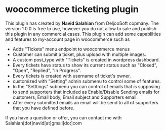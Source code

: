 # woocommerce ticketing plugin
This plugin has created by **Navid Salahian** from DeljooSoft copmany.
The version 1.0.0 is free to use, however you do not allow to sale and publish this plugin in any commercial cases.
This plugin can add some capablilties and features to my-account page in woocommerce such as 
+ Adds "Tickets" menu endpoint to woocommerce menus
+ Customer can submit a ticket, plus upload with multiple images.
+ A custom post_type with "Tickets" is created in wordpress dashboard.
+ Every tickets have status to show its current status such as "Closed", "Open", "Replied", "In Progress".
+ Every tickets is created with username of ticket's owner.
+ customized with "Setting" admin submenu to control some of features.
+ In the "Setttings" submenu you can control of emails that is supposing to send supporters that included as Enable/Disable Sending emails for customers, Email body, Email subject and Supporters email.
+ After every submitted emails an email will be send to all of supporters that you have defined before.

If you have a question or offer, you can contact me with Salahian[dot]navid[at]gmail[dot]com




